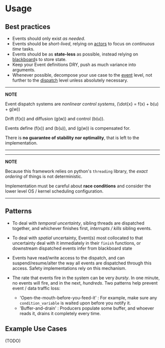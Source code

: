 # Usage

## Best practices

* Events should only exist *as needed*.
* Events should be *short-lived*, relying on [actors](classes.md#actors) to focus on *continuous time* tasks.
* Events should be as **state-less** as possible, instead relying on [blackboard](classes.md#blackboard)s to store state.
* Keep your Event definitions DRY, push as much variance into arguments.
* Whenever possible, decompose your use case to the [event](classes.md#event) level, not further to the [dispatch](classes.md#eventdispatch) level unless absolutely necessary.

---
**NOTE**

Event dispatch systems are *nonlinear control systems*, \(\dot{x} = f(x) + b(u) + g(w)\)

Drift \(f(x)\) and diffusion \(g(w)\) and control \(b(u)\).

Events define \(f(x)\) and \(b(u)\), and \(g(w)\) is compensated for.

There is **no guarantee of stability nor optimality**, that is left to the implementation. 

---

---
**NOTE**

Because this framework relies on python's `threading` library, the *exact ordering* of things is not deterministic.

Implementation must be careful about **race conditions** and consider the lower level OS / kernel scheduling configuration.

---

## Patterns

* To deal with *temporal uncertainty*, sibling threads are dispatched together, and whichever finishes first, *interrupts / kills* sibling events.
* To deal with *spatial* uncertainty, Event(s) most collocated to that uncertainty deal with it immediately in their `finish` functions, or downstream dispatched events infer from blackboard state
* Events have read/write access to the dispatch, and can suspend/resume/alter the way all events are dispatched through this access. Safety implementations rely on this mechanism.

* The rate that events fire in the system can be very *bursty*. In one minute, no events will fire, and in the next, *hundreds*. Two patterns help prevent event / data traffic loss:
	* 'Open-the-mouth-before-you-feed-it' : For example, make sure any `condition_variable` is waited upon before you notify it.
	* 'Buffer-and-drain' : Producers populate some buffer, and whoever reads it, drains it completely every time.

## Example Use Cases
(TODO)